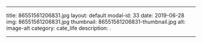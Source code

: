 
---
title: 86551561206831.jpg
layout: default
modal-id: 33
date: 2019-06-28
img: 86551561206831.jpg
thumbnail: 86551561206831-thumbnail.jpg
alt: image-alt
category: cate_life
description: .

---
